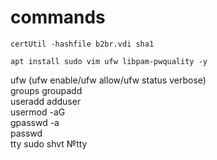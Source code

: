 # commands
  
```
certUtil -hashfile b2br.vdi sha1
```
```
apt install sudo vim ufw libpam-pwquality -y  
```
  
ufw (ufw enable/ufw allow/ufw status verbose)  
groups groupadd  
useradd adduser  
usermod -aG <group> <user>  
gpasswd -a <user> <group>  
passwd   
tty sudo shvt №tty  
